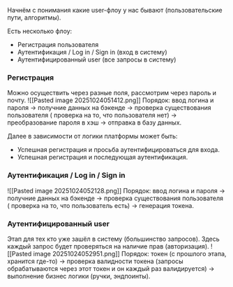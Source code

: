 Начнём с понимания какие user-флоу у нас бывают (пользовательские пути, алгоритмы).

Есть несколько флоу:
- Регистрация пользователя
- Аутентификация / Log in / Sign in (вход в систему)
- Аутентифицированный user (все запросы в систему)
### Регистрация

Можно осуществить через разные поля, рассмотрим через пароль и почту.
![[Pasted image 20251024051412.png]]
Порядок: ввод логина и пароля -> получние данных на бэкенде -> проверка существования пользователя ( проверка на то, что пользователя нет) -> преобразование пароля в хэш -> отправка в базу данных.

Далее в зависимости от логики платформы может быть:
- Успешная регистрация и просьба аутентифицироваться для входа.
- Успешная регистрация и последующая аутентификация.

### Аутентификация / Log in / Sign in

![[Pasted image 20251024052128.png]]
Порядок: ввод логина и пароля -> получние данных на бэкенде -> проверка существования пользователя ( проверка на то, что пользователь есть) -> генерация токена.
### Аутентифицированный user

Этап для тех кто уже зашёл в систему (большинство запросов).
Здесь каждый запрос будет проверяться на наличие прав (авторизация).
![[Pasted image 20251024052951.png]]
Порядок: токен (с прошлого этапа, хранится где-то) -> проверка валидности токена (запросы обрабатываются через этот токен и он каждый раз валидируется) -> выполнение бизнес логики (ручки, эндпоинты).

